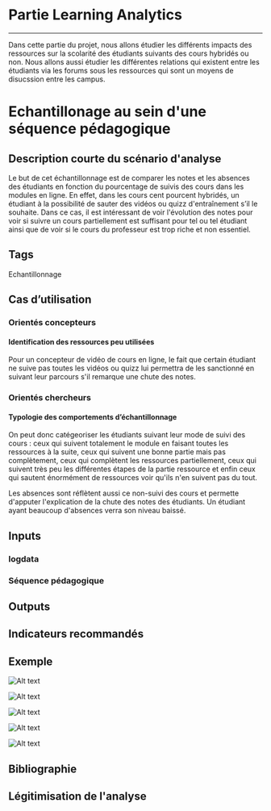 # Partie Learning Analytics 
***
Dans cette partie du projet, nous allons étudier les différents impacts des ressources sur la scolarité des étudiants suivants des cours hybridés ou non. Nous allons aussi étudier les différentes relations qui existent entre les étudiants via les forums sous les ressources qui sont un moyens de disucssion entre les campus. 

# Echantillonage au sein d'une séquence pédagogique 

## Description courte du scénario d'analyse

Le but de cet échantillonnage est de comparer les notes et les absences des étudiants en fonction du pourcentage de suivis des cours dans les modules en ligne. En effet, dans les cours cent pourcent hybridés, un étudiant à la possibilité de sauter des vidéos ou quizz d'entraînement s’il le souhaite. Dans ce cas, il est intéressant de voir l'évolution des notes pour voir si suivre un cours partiellement est suffisant pour tel ou tel étudiant ainsi que de voir si le cours du professeur est trop riche et non essentiel. 

## Tags

Echantillonnage

## Cas d’utilisation

### Orientés concepteurs

#### Identification des ressources peu utilisées 

Pour un concepteur de vidéo de cours en ligne, le fait que certain étudiant ne suive pas toutes les vidéos ou quizz lui permettra de les sanctionné en suivant leur parcours s'il remarque une chute des notes. 

### Orientés chercheurs

#### Typologie des comportements d’échantillonnage

On peut donc catégeoriser les étudiants suivant leur mode de suivi des cours : ceux qui suivent totalement le module en faisant toutes les ressources à la suite, ceux qui suivent une bonne partie mais pas complètement, ceux qui complètent les ressources partiellement, ceux qui suivent très peu les différentes étapes de la partie ressource et enfin ceux qui sautent énormément de ressources voir qu'ils n'en suivent pas du tout. 

Les absences sont réflètent aussi ce non-suivi des cours et permette d'apputer l'explication de la chute des notes des étudiants. Un étudiant ayant beaucoup d'absences verra son niveau baissé. 

## Inputs

### logdata

### Séquence pédagogique 

## Outputs

## Indicateurs recommandés

## Exemple 

![Alt text](https://github.com/Hype-13/Learning-Analytics/blob/main/Exemple/Image/A.PNG)

![Alt text](https://github.com/Hype-13/Learning-Analytics/blob/main/Exemple/Image/B.PNG)

![Alt text](https://github.com/Hype-13/Learning-Analytics/blob/main/Exemple/Image/C.PNG)

![Alt text](https://github.com/Hype-13/Learning-Analytics/blob/main/Exemple/Image/D.PNG)

![Alt text](https://github.com/Hype-13/Learning-Analytics/blob/main/Exemple/Image/E.PNG)

## Bibliographie 

## Légitimisation de l'analyse
